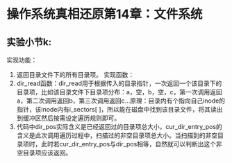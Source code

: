 # 操作系统真相还原第14章：文件系统
## 实验小节k:
实现功能：
1. 返回目录文件下的所有目录项。
实现函数：
1. dir_read函数：dir_read用于根据传入的目录指针，一次返回一个该目录下的目录项，比如该目录文件下目录项分布：a，空，b，空，c，第一次调用返回a，第二次调用返回b，第三次调用返回c…原理：目录内有个指向自己inode的指针，该inode内有i_sectors[ ]，所以能在磁盘中找到该目录文件，将其读出到缓冲区然后按需设定遍历规则即可。
2. 代码中dir_pos实际含义是已经返回过的目录项总大小，cur_dir_entry_pos的含义是此次调用遍历过程中，扫描过的非空目录项总大小。当扫描到的非空目录项时，此时若cur_dir_entry_pos与dir_pos相等，自然就可以判断出这个非空目录项应该返回。

